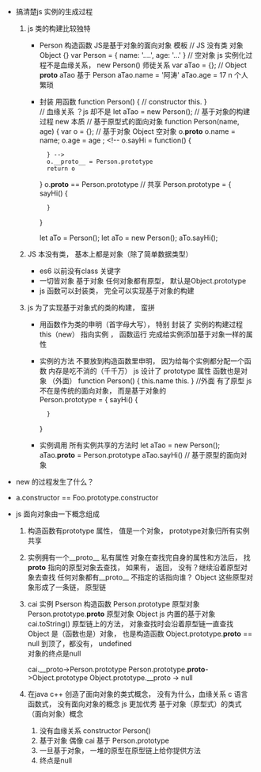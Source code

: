 - 搞清楚js 实例的生成过程
    1. js 类的构建比较独特
        - Person 构造函数
            JS是基于对象的面向对象
            模板 
            // JS 没有类  对象   Object   {} 
            var Person = {
                name: '....',
                age: '...'
            } 
            // 空对象
            js 实例化过程不是血缘关系， new Person()
            师徒关系 
            var aTao = {};  // Object  __proto__
            aTao 基于 Person 
            aTao.name = '阿涛'
            aTao.age = 17
            n 个人  繁琐
        - 封装  用函数
            function Person() { // constructor 
                this.
            }   
            // 血缘关系 ？js 却不是
            let aTao = new Person();
            // 基于对象的构建过程  new  本质
            // 基于原型式的面向对象
            function Person(name, age) {
                <!-- this.name = name -->
                var o = {}; // 基于对象  Object 空对象 o.__proto__ 
                o.name = name;
                o.age = age ;
                <!-- o.sayHi = function() {

                } -->
                o.__proto__ = Person.prototype 
                return o 
            }
            o.__proto__ == Person.prototype 
            // 共享 
            Person.prototype = {
                sayHi() {

                }
            }

            let aTo = Person();
            let aTo = new Person();
            aTo.sayHi();

    2. JS 本没有类， 基本上都是对象（除了简单数据类型） 
        - es6 以前没有class 关键字
        - 一切皆对象  基于对象   任何对象都有原型， 默认是Object.prototype 
        - js 函数可以封装类， 完全可以实现基于对象的构建 


    3. js 为了实现基于对象式的类的构建， 蛮拼 
        - 用函数作为类的申明（首字母大写）， 特别
            封装了 实例的构建过程
            this（new）  指向实例 ， 函数运行  完成给实例添加基于对象一样的属性  
        - 实例的方法 不要放到构造函数里申明， 因为给每个实例都分配一个函数
            内存是吃不消的（千千万）
            js 设计了 prototype 属性   函数也是对象 （外面）
            function Person() {
                this.name 
                this.
                <!-- new  Pserson() -->
                <!-- constructor  -->
            }
            //外面  有了原型  js 不在是传统的面向对象， 而是基于对象的  
            Person.prototype = {
                sayHi() {

                }
            }
        - 实例调用 所有实例共享的方法时 
            let aTao = new Person(); 
            aTao.__proto__ = Person.prototype 
            aTao.sayHi() // 基于原型的面向对象

- new 的过程发生了什么？


- a.constructor == Foo.prototype.constructor

-  js 面向对象由一下概念组成
    1. 构造函数有prototype 属性， 值是一个对象， prototype对象归所有实例共享 
    2. 实例拥有一个__proto__ 私有属性 对象在查找完自身的属性和方法后， 找
        __proto__ 指向的原型对象去查找， 如果有， 返回， 没有？继续沿着原型对象去查找
        任何对象都有__proto__  不指定的话指向谁？ Object 
        这些原型对象形成了一条链， 原型链 
    3. cai  实例
        Pserson 构造函数
        Person.prototype 原型对象
        Person.prototype.__proto__ 原型对象   Object   js 内置的基于对象
        cai.toString() 原型链上的方法， 对象查找时会沿着原型链一直查找
        Object 是（函数也是）对象， 也是构造函数
        Object.prototype.__proto__ == null 到顶了，都没有， undefined  
        对象的终点是null 

        cai.__proto->Person.prototype
                        Person.prototype.__proto__->Object.prototype
                            Object.prototype.__proto ->  null

    4. 在java c++  创造了面向对象的类式概念， 没有为什么，血缘关系 
        c 语言  函数式， 没有面向对象的概念
        js 更加优秀  基于对象（原型式）的类式（面向对象）概念
        1. 没有血缘关系 
            constructor Person() 
        2. 基于对象   偶像
            cai 基于 Person.prototype 
        3. 一旦基于对象， 一堆的原型在原型链上给你提供方法 
        4. 终点是null 

